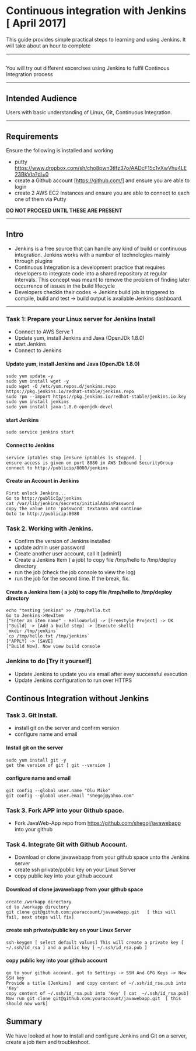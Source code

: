 #  Continuous integration with Jenkins [ April 2017]

This guide provides simple practical steps to learning and using Jenkins. It will take about an hour to complete

---

## 

You will try out different excercises using Jenkins to fulfil Continous Integration process

---

## Intended Audience

Users with basic understanding of Linux, Git, Continuous Integration.

---

## Requirements

Ensure the following is installed and working

- putty https://www.dropbox.com/sh/cho8pwn3tlfz37o/AADcF15c1vXwVhu4LE23BkVIa?dl=0 
- create a Github account [https://github.com/] and ensure you are able to login
- create 2 AWS EC2 Instances and ensure you are able to connect to each one of them via Putty

**DO NOT PROCEED UNTIL THESE ARE PRESENT**

---

## Intro

- Jenkins is a free source that can handle any kind of build or continuous integration. Jenkins works with a number of technologies mainly through plugins
- Continuous Integration is a development practice that requires developers to integrate code into a shared repository at regular intervals. This concept was meant to remove the problem of finding later occurrence of issues in the build lifecycle
- Developers checkin their codes -> Jenkins build job is triggered to compile, build and test -> build output is available Jenkins dashboard.


---

###  Task 1: Prepare your Linux server for Jenkins Install

- Connect to AWS Serve 1
- Update yum, install Jenkins and Java (OpenJDk 1.8.0)
- start Jenkins 
- Connect to Jenkins 

#### Update yum, install Jenkins and Java (OpenJDk 1.8.0)

    sudo yum update -y
    sudo yum install wget -y
    sudo wget -O /etc/yum.repos.d/jenkins.repo https://pkg.jenkins.io/redhat-stable/jenkins.repo
    sudo rpm --import https://pkg.jenkins.io/redhat-stable/jenkins.io.key
    sudo yum install jenkins
    sudo yum install java-1.8.0-openjdk-devel


#### start Jenkins

    sudo service jenkins start


#### Connect to Jenkins  

    service iptables stop [ensure iptables is stopped. ]
    ensure access is given on port 8080 in AWS InBound SecurityGroup
    connect to http://publicip/8080/jenkins


#### Create an Account in Jenkins

    First unlock Jenkins...
    Go to http://publicIp/jenkins
    cat /var/lib/jenkins/secrets/initialAdminPassword
    copy the value into 'password' textarea and continue
    Goto to http://publicip:8080



### Task 2. Working with Jenkins.

- Confirm the version of Jenkins installed
- update admin user password
- Create another user account, call it [admin1]
- Create a Jenkins Item ( a job) to copy file /tmp/hello to /tmp/deploy directory
- run the job (check the job console to view the log)
- run the job for the second time. If the break, fix.


#### Create a Jenkins Item ( a job) to copy file /tmp/hello to /tmp/deploy directory

    echo "testing jenkins" >> /tmp/hello.txt
    Go to Jenkins->NewItem 
    ["Enter an item name" - HelloWorld] -> [Freestyle Project] -> OK
    ["Build] -> [Add a build step] -> [Execute shell] 
    `mkdir /tmp/jenkins`
    `cp /tmp/hello.txt /tmp/jenkins`
    ["APPLY] -> [SAVE]
    ["Build Now]. Now view build console 


### Jenkins to do [Try it  yourself]
- Update Jenkins to update you via email after evey successful execution 
- Update Jenkins configuration to run over HTTPS




## Continous Integration without Jenkins


### Task 3. Git Install.

- install git on the server and confirm version
- configure name and email

#### Install git on the server

    sudo yum install git -y
    get the version of git [ git --version ]

#### configure name and email

    git config --global user.name "Olu Mike"
    git config --global user.email "shegoj@yahoo.com"

### Task 3. Fork APP into your Github space.

- Fork JavaWeb-App repo from https://github.com/shegoj/javawebapp  into your github



### Task 4. Integrate Git with Github Account.

- Download or clone javawebapp from your github space unto the Jenkins server
- create ssh private/public key on your Linux Server
- copy public key into your github account 

#### Download of clone javawebapp from your github space

    create /workapp directory
    cd to /workapp directory
    git clone git@github.com:youraccount/javawebapp.git   [ this will fail, next steps will fix]

#### create ssh private/public key on your Linux Server

    ssh-keygen [ select default values] This will create a private key [ ~/.ssh/id_rsa ] and a public key [ ~/.ssh/id_rsa.pub ]

#### copy public key into your github account 

    go to your github account. got to Settings -> SSH And GPG Keys -> New SSH key
    Provide a title [Jenkins]  and copy content of ~/.ssh/id_rsa.pub into 'Key'
    copy content of ~/.ssh/id_rsa.pub into 'Key' [ cat  ~/.ssh/id_rsa.pub]
    Now run git clone git@github.com:youraccount/javawebapp.git  [ this should now work]




## Summary

We have looked at how to install and configure Jenkins and Git on a server, create a job item and troubleshoot.
